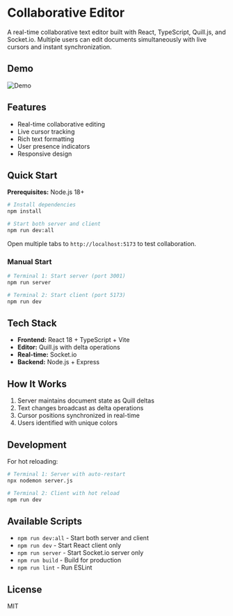 # Collaborative Editor

A real-time collaborative text editor built with React, TypeScript, Quill.js, and Socket.io. Multiple users can edit documents simultaneously with live cursors and instant synchronization.

## Demo

![Demo](./assets/demo.gif)

## Features

- Real-time collaborative editing
- Live cursor tracking
- Rich text formatting
- User presence indicators
- Responsive design

## Quick Start

**Prerequisites:** Node.js 18+

```bash
# Install dependencies
npm install

# Start both server and client
npm run dev:all
```

Open multiple tabs to `http://localhost:5173` to test collaboration.

### Manual Start

```bash
# Terminal 1: Start server (port 3001)
npm run server

# Terminal 2: Start client (port 5173)
npm run dev
```

## Tech Stack

- **Frontend:** React 18 + TypeScript + Vite
- **Editor:** Quill.js with delta operations
- **Real-time:** Socket.io
- **Backend:** Node.js + Express

## How It Works

1. Server maintains document state as Quill deltas
2. Text changes broadcast as delta operations
3. Cursor positions synchronized in real-time
4. Users identified with unique colors

## Development

For hot reloading:

```bash
# Terminal 1: Server with auto-restart
npx nodemon server.js

# Terminal 2: Client with hot reload  
npm run dev
```

## Available Scripts

- `npm run dev:all` - Start both server and client
- `npm run dev` - Start React client only
- `npm run server` - Start Socket.io server only
- `npm run build` - Build for production
- `npm run lint` - Run ESLint

## License

MIT
